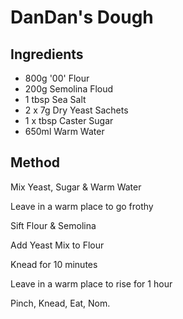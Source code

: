 # DanDan's Dough

## Ingredients
- 800g '00' Flour
- 200g Semolina Floud
- 1 tbsp Sea Salt
- 2 x 7g Dry Yeast Sachets
- 1 x tbsp Caster Sugar
- 650ml Warm Water

## Method
Mix Yeast, Sugar & Warm Water

Leave in a warm place to go frothy

Sift Flour & Semolina

Add Yeast Mix to Flour

Knead for 10 minutes

Leave in a warm place to rise for 1 hour

Pinch, Knead, Eat, Nom.
